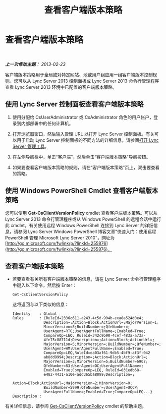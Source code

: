 ﻿---
title: 查看客户端版本策略
TOCTitle: 查看客户端版本策略
ms:assetid: 6cd9a897-c694-4d6a-8259-2d3c01fce275
ms:mtpsurl: https://technet.microsoft.com/zh-cn/library/JJ898479(v=OCS.15)
ms:contentKeyID: 52061047
ms.date: 05/19/2016
mtps_version: v=OCS.15
ms.translationtype: HT
---

# 查看客户端版本策略

 

_**上一次修改主题：** 2013-02-23_

客户端版本策略用于全局或对特定网站、池或用户组应用一组客户端版本控制规则。您可以从 Lync Server 2013 控制面板或 Lync Server 2013 命令行管理程序查看 Lync Server 2013 环境中已配置的客户端版本策略。

## 使用 Lync Server 控制面板查看客户端版本策略

1.  使用分配给 CsUserAdministrator 或 CsAdministrator 角色的用户帐户，登录到内部部署中的任何计算机。

2.  打开浏览器窗口，然后输入管理 URL 以打开 Lync Server 控制面板。有关可以用于启动 Lync Server 控制面板的不同方法的详细信息，请参阅[打开 Lync Server 管理工具](lync-server-2013-open-lync-server-administrative-tools.md)。

3.  在左侧导航栏中，单击“客户端”，然后单击“客户端版本策略”导航按钮。

4.  如果要查看客户端版本策略的规则，请在“客户端版本策略”页上，双击要查看的策略。

## 使用 Windows PowerShell Cmdlet 查看客户端版本策略

您可以使用 **Get-CsClientVersionPolicy** cmdlet 查看客户端版本策略。可以从 Lync Server 2013 命令行管理程序或从 Windows PowerShell 的远程会话中运行此 cmdlet。有关使用远程 Windows PowerShell 连接到 Lync Server 的详细信息，请参阅 Lync Server Windows PowerShell 博客文章“快速入门：使用远程 PowerShell 管理 Microsoft Lync Server 2010”，网址为 [http://go.microsoft.com/fwlink/p/?linkId=255876](http://go.microsoft.com/fwlink/p/?linkid=255876)。

## 查看客户端版本策略

  - 若要查看有关所有客户端版本策略的信息，请在 Lync Server 命令行管理程序中键入以下命令，然后按 Enter：
    
        Get-CsClientVersionPolicy
    
    这将返回与以下类似的信息：
    
        Identity    : Global
        Rules       : {RuleId=2336c611-a243-4c5d-994b-eea8a524d0e4;
                      Description=;Action=Block;ActionUrl=;MajorVersion=1;
                      MinorVersion=3;BuildNumber=;QfeNumber=;
                      UserAgent=RTC;UserAgentFullName=;Enabled=True;
                      CompareOp=LEQ, RuleId=342c9b90-4cef-483a-a73a-
                      4fe75c88711d;Description=;Action=Block;ActionUrl=;
                      MajorVersion=5;MinorVersion=;BuildNumber=;QfeNumber=;
                      UserAgent=WM;UserAgentFullName=;Enabled=True;
                      CompareOp=LEQ,RuleId=ea03af61-9db5-4bf9-af3f-042
                      ab8dd9994;Description=;Action=Block;ActionUrl=;
                      MajorVersion=3;MinorVersion=5;BuildNumber=6907;
                      QfeNumber=83;UserAgent=OC;UserAgentFullName=;
                      Enabled=True;CompareOp=LEQ, RuleId=831edb68-
                      e482-4431-a10e-add365ba8099;Description=;
                      Action=Block;ActionUrl=;MajorVersion=2;MinorVersion=0;
                      BuildNumber=5999;QfeNumber=;UserAgent=UCCP;
                      UserAgentFullName=;Enabled=True;CompareOp=LEQ...}
        Description :

有关详细信息，请参阅 [Get-CsClientVersionPolicy](get-csclientversionpolicy.md) cmdlet 的帮助主题。

